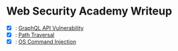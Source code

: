 # Web Security Academy Writeup


- [x] : [GraphQL API Vulnerability](./GraphQL_API_Vulnerability/README.md)
- [x] : [Path Traversal](./PathTraversal/README.md)
- [x] : [OS Command Injection](./OS_Command_Injection/README.md)
